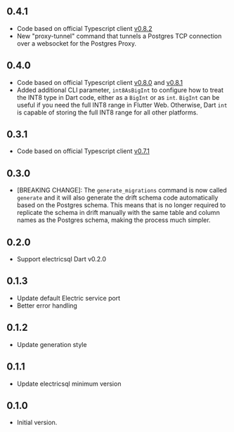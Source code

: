 ## 0.4.1

* Code based on official Typescript client [v0.8.2](https://github.com/electric-sql/electric/releases/tag/electric-sql%400.8.2)
* New "proxy-tunnel" command that tunnels a Postgres TCP connection over a websocket for the Postgres Proxy.


## 0.4.0

* Code based on official Typescript client [v0.8.0](https://github.com/electric-sql/electric/releases/tag/electric-sql%400.8.0) and [v0.8.1](https://github.com/electric-sql/electric/releases/tag/electric-sql%400.8.1)
* Added additional CLI parameter, `int8AsBigInt` to configure how to treat the INT8 type in Dart code, either as a `BigInt` or as `int`. `BigInt` can be useful if you need the full INT8 range in Flutter Web. Otherwise, Dart `int` is capable of storing the full INT8 range for all other platforms.


## 0.3.1

* Code based on official Typescript client [v0.7.1](https://github.com/electric-sql/electric/releases/tag/electric-sql%400.7.1)


## 0.3.0

* [BREAKING CHANGE]: The `generate_migrations` command is now called `generate` and it will also generate the drift schema code automatically based on the Postgres schema.
This means that is no longer required to replicate the schema in drift manually with the same table and column names as the Postgres schema, making the process much simpler.


## 0.2.0

* Support electricsql Dart v0.2.0


## 0.1.3

* Update default Electric service port
* Better error handling


## 0.1.2

* Update generation style


## 0.1.1

* Update electricsql minimum version


## 0.1.0

- Initial version.
